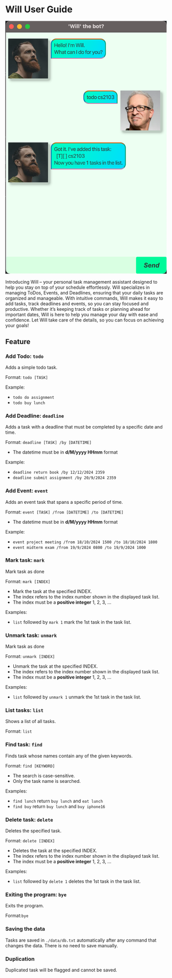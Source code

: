 # Will User Guide

![Ui.png](Ui.png)

Introducing Will – your personal task management assistant designed to help you stay on top of your schedule effortlessly. Will specializes in managing ToDos, Events, and Deadlines, ensuring that your daily tasks are organized and manageable. With intuitive commands, Will makes it easy to add tasks, track deadlines and events, so you can stay focused and productive. Whether it’s keeping track of tasks or planning ahead for important dates, Will is here to help you manage your day with ease and confidence. Let Will take care of the details, so you can focus on achieving your goals!

## Feature

### Add Todo: `todo`

Adds a simple todo task.

Format: `todo [TASK]`

Example: 
* `todo do assignment`
* `todo buy lunch`

### Add Deadline: `deadline`

Adds a task with a deadline that must be completed by a specific date and time.

Format: `deadline [TASK] /by [DATETIME]`

* The datetime must be in **d/M/yyyy HHmm** format

Example:
* `deadline return book /by 12/12/2024 2359`
* `deadline submit assignment /by 20/9/2024 2359`

### Add Event: `event`

Adds an event task that spans a specific period of time.

Format: `event [TASK] /from [DATETIME] /to [DATETIME]`

* The datetime must be in **d/M/yyyy HHmm** format

Example:
* `event project meeting /from 18/10/2024 1500 /to 18/10/2024 1800`
* `event midterm exam /from 19/9/2024 0800 /to 19/9/2024 1000`


### Mark task: `mark`

Mark task as done

Format: `mark [INDEX]`

* Mark the task at the specified INDEX.
* The index refers to the index number shown in the displayed task list.
* The index must be a **positive integer** 1, 2, 3, …​

Examples:
* `list` followed by `mark 1` mark the 1st task in the task list.

### Unmark task: `unmark`

Mark task as done

Format: `unmark [INDEX]`

* Unmark the task at the specified INDEX.
* The index refers to the index number shown in the displayed task list.
* The index must be a **positive integer** 1, 2, 3, …​

Examples:
* `list` followed by `unmark 1` unmark the 1st task in the task list.

### List tasks: `list`

Shows a list of all tasks.

Format: `list`

### Find task: `find`

Finds task whose names contain any of the given keywords.

Format: `find [KEYWORD]`

* The search is case-sensitive.
* Only the task name is searched.

Examples:
* `find lunch` return `buy lunch` and `eat lunch`
* `find buy` return `buy lunch` and `buy iphone16`

### Delete task: `delete`

Deletes the specified task.

Format: `delete [INDEX]`

* Deletes the task at the specified INDEX.
* The index refers to the index number shown in the displayed task list.
* The index must be a **positive integer** 1, 2, 3, …​

Examples:
* `list` followed by `delete 1` deletes the 1st task in the task list.

### Exiting the program: `bye`

Exits the program.

Format:`bye`

### Saving the data

Tasks are saved in `./data/db.txt` automatically after any command that changes the data. There is no need to save manually.

### Duplication

Duplicated task will be flagged and cannot be saved. 




